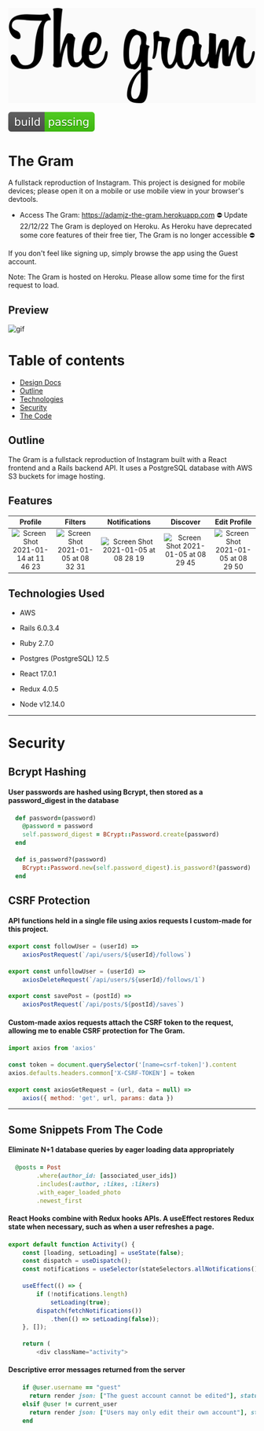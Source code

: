 ![logo](https://github.com/moderndayNeo/the-gram/blob/master/app/assets/images/the-gram-logo.png)

<img src="public/media/shield.svg">

# The Gram

A fullstack reproduction of Instagram. This project is designed for mobile devices; please open it on a mobile or use mobile view in your browser's devtools.

-   Access The Gram: https://adamjz-the-gram.herokuapp.com ⛔️ Update 22/12/22 The Gram is deployed on Heroku. As Heroku have deprecated some core features of their free tier, The Gram is no longer accessible ⛔️

If you don't feel like signing up, simply browse the app using the Guest account.

Note: The Gram is hosted on Heroku. Please allow some time for the first request to load.

## Preview

![gif](https://user-images.githubusercontent.com/57966028/103548689-18096400-4e9e-11eb-9e49-c60ba870d831.gif)

# Table of contents

-   [Design Docs](https://github.com/moderndayNeo/the-gram/wiki)
-   [Outline](#outline)
-   [Technologies](#technologies-used)
-   [Security](#security)
-   [The Code](#some-snippets-from-the-code)

## Outline

The Gram is a fullstack reproduction of Instagram built with a React frontend and a Rails backend API. It uses a PostgreSQL database with AWS S3 buckets for image hosting.

## Features

|                                                                                Profile                                                                                 |                                                                                Filters                                                                                 |                                                                             Notifications                                                                              |                                                                                Discover                                                                                |                                                                              Edit Profile                                                                              |
| :--------------------------------------------------------------------------------------------------------------------------------------------------------------------: | :--------------------------------------------------------------------------------------------------------------------------------------------------------------------: | :--------------------------------------------------------------------------------------------------------------------------------------------------------------------: | :--------------------------------------------------------------------------------------------------------------------------------------------------------------------: | :--------------------------------------------------------------------------------------------------------------------------------------------------------------------: |
| <img width="140" alt="Screen Shot 2021-01-14 at 11 46 23" src="https://user-images.githubusercontent.com/57966028/104587046-3faaba00-565e-11eb-8598-63e5aa4c4b5f.png"> | <img width="140" alt="Screen Shot 2021-01-05 at 08 32 31" src="https://user-images.githubusercontent.com/57966028/103624055-e8f00280-4f30-11eb-97e1-1ebae47ecb5b.png"> | <img width="140" alt="Screen Shot 2021-01-05 at 08 28 19" src="https://user-images.githubusercontent.com/57966028/103624058-e9889900-4f30-11eb-843e-a63ab3b333b7.png"> | <img width="140" alt="Screen Shot 2021-01-05 at 08 29 45" src="https://user-images.githubusercontent.com/57966028/103624060-ea212f80-4f30-11eb-8ca1-5c3619019131.png"> | <img width="140" alt="Screen Shot 2021-01-05 at 08 29 50" src="https://user-images.githubusercontent.com/57966028/103624061-eab9c600-4f30-11eb-9651-f7e6788d2bb5.png"> |

## Technologies Used

-   AWS
-   Rails 6.0.3.4
-   Ruby 2.7.0
-   Postgres (PostgreSQL) 12.5

-   React 17.0.1
-   Redux 4.0.5
-   Node v12.14.0

---

# Security

## Bcrypt Hashing

#### User passwords are hashed using Bcrypt, then stored as a password_digest in the database

```rb
  def password=(password)
    @password = password
    self.password_digest = BCrypt::Password.create(password)
  end

  def is_password?(password)
    BCrypt::Password.new(self.password_digest).is_password?(password)
  end
```

## CSRF Protection

#### API functions held in a single file using axios requests I custom-made for this project.

```js
export const followUser = (userId) =>
    axiosPostRequest(`/api/users/${userId}/follows`)

export const unfollowUser = (userId) =>
    axiosDeleteRequest(`/api/users/${userId}/follows/1`)

export const savePost = (postId) =>
    axiosPostRequest(`/api/posts/${postId}/saves`)
```

#### Custom-made axios requests attach the CSRF token to the request, allowing me to enable CSRF protection for The Gram.

```js
import axios from 'axios'

const token = document.querySelector('[name=csrf-token]').content
axios.defaults.headers.common['X-CSRF-TOKEN'] = token

export const axiosGetRequest = (url, data = null) =>
    axios({ method: 'get', url, params: data })
```

---

## Some Snippets From The Code

#### Eliminate N+1 database queries by eager loading data appropriately

```rb
  @posts = Post
        .where(author_id: [associated_user_ids])
        .includes(:author, :likes, :likers)
        .with_eager_loaded_photo
        .newest_first
```

#### React Hooks combine with Redux hooks APIs. A useEffect restores Redux state when necessary, such as when a user refreshes a page.

```js
export default function Activity() {
    const [loading, setLoading] = useState(false);
    const dispatch = useDispatch();
    const notifications = useSelector(stateSelectors.allNotifications());

    useEffect(() => {
        if (!notifications.length)
            setLoading(true);
        dispatch(fetchNotifications())
            .then(() => setLoading(false));
    }, []);

    return (
        <div className="activity">
```

#### Descriptive error messages returned from the server

```rb
    if @user.username == "guest"
      return render json: ["The guest account cannot be edited"], status: 401
    elsif @user != current_user
      return render json: ["Users may only edit their own account"], status: 401
    end
```
